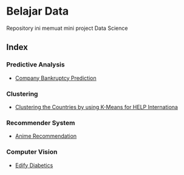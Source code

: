 # Belajar Data

Repository ini memuat mini project Data Science

## Index
### Predictive Analysis
- [Company Bankruptcy Prediction](https://github.com/RaisGG/Belajar-data/tree/main/Company_Bankruptcy_Prediction)

### Clustering
- [Clustering the Countries by using K-Means for HELP Internationa](https://github.com/RaisGG/Belajar-data/tree/main/Clustering%20the%20Countries%20by%20using%20K-Means%20for%20HELP%20Internationa)

### Recommender System
- [Anime Recommendation](https://github.com/RaisGG/Mini-Project/tree/main/Anime%20recommendation)

### Computer Vision
- [Edify Diabetics](https://github.com/RaisGG/Capstone-bangkit)
